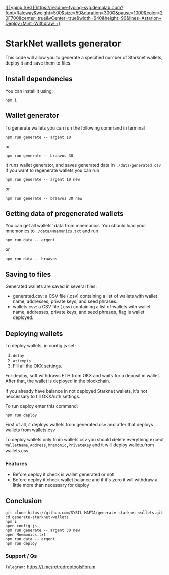 [![Typing SVG](https://readme-typing-svg.demolab.com?font=Raleway&weight=500&size=50&duration=3000&pause=1000&color=20F700&center=true&vCenter=true&width=640&height=90&lines=Astarion+Deploy+Mint+Withdraw +)](https://git.io/typing-svg)

# StarkNet wallets generator

This code will allow you to generate a specified number of Starknet wallets, deploy it and save them to files.

## Install dependencies

You can install it using:
```
npm i
```

## Wallet generator

To generate wallets you can run the following command in terminal
```
npm run generate -- argent 10
```
or
```
npm run generate -- braavos 30
```

It runs wallet generator, and saves generated data in `./data/generated.csv`
If you want to regenerate wallets you can run
```
npm run generate -- argent 10 new
```
or
```
npm run generate -- braavos 30 new
```

## Getting data of pregenerated wallets
You can get all wallets' data from mnemonics. You should load your mnemonics to `./data/Mnemonics.txt` and run 
```
npm run data -- argent
```
or
```
npm run data -- braavos
```


## Saving to files

Generated wallets are saved in several files:

- generated.csv: a CSV file (.csv) containing a list of wallets with wallet name, addresses, private keys, and seed phrases.
- wallets.csv: a CSV file (.csv) containing a list of wallets with wallet name, addresses, private keys, and seed phrases, flag is wallet deployed.


## Deploying wallets

To deploy wallets, in config.js set:
1. `delay`
2. `attempts`
3. Fill all the OKX settings.

For deploy, soft withdraws ETH from OKX and waits for a deposit in wallet. After that, the wallet is deployed in the blockchain.

If you already have balance in not deployed Starknet wallets, it's not neccessary to fill OKXAuth settings.

To run deploy enter this command:
```
npm run deploy
```

First of all, it deploys wallets from generated.csv and after that deploys wallets from wallets.csv

To deploy wallets only from wallets.csv you should delete everything except `WalletName,Address,Mnemonic,PrivateKey` and it will deploy wallets.from wallets.csv

### Features
- Before deploy it check is wallet generated or not
- Before deploy it check wallet balance and if it's zero it will withdraw a little more than necessary for deploy

## Conclusion
```
git clone https://github.com/SYBIL-MAFIA/generate-starknet-wallets.git
cd generate-starknet-wallets
npm i
open config.js
npm run generate -- argent 30 new
open Mnemonics.txt
npm run data -- argent
npm run deploy
```

### Support / Qs

`Telegram:` https://t.me/retrodroptoolsForum 
 

